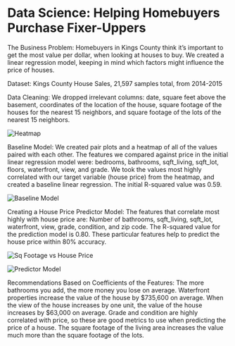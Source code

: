 

# Data Science: Helping Homebuyers Purchase Fixer-Uppers

The Business Problem: 
Homebuyers in Kings County think it’s important to get the most value per dollar, when looking at houses to buy. We created a linear regression model, keeping in mind which factors might influence the price of houses.

Dataset: Kings County House Sales, 21,597 samples total, from 2014-2015 

Data Cleaning: 
We dropped irrelevant columns: date, square feet above the basement, coordinates of the location of the house, square footage of the houses for the nearest 15 neighbors, and square footage of the lots of the nearest 15 neighbors. 

![Heatmap](https://i.imgur.com/hqtbSng.png)

Baseline Model: 
We created pair plots and a heatmap of all of the values paired with each other. The features we compared against price in the initial linear regression model were: bedrooms, bathrooms,  sqft_living, sqft_lot, floors, waterfront, view, and grade. We took the values most highly correlated with our target variable (house price) from the heatmap, and created a baseline linear regression. The initial R-squared value was 0.59. 

![Baseline Model](https://i.imgur.com/qW7Euoy.jpg)

Creating a House Price Predictor Model: 
The features that correlate most highly with house price are: 
Number of bathrooms, sqft_living, sqft_lot, waterfront, view, grade, condition, and zip code. The R-squared value for the prediction model is 0.80. These particular features help to predict the house price within 80% accuracy. 

![Sq Footage vs House Price](https://i.imgur.com/7VMJBNs.png)

![Predictor Model](https://i.imgur.com/qW7Euoy.jpg)

Recommendations Based on Coefficients of the Features:
The more bathrooms you add, the more money you lose on average. Waterfront properties increase the value of the house by $735,600 on average. When the view of the house increases by one unit, the value of the house increases by $63,000 on average. Grade and condition are highly correlated with price, so these are good metrics to use when predicting the price of a house. The square footage of the living area increases the value much more than the square footage of the lots.
